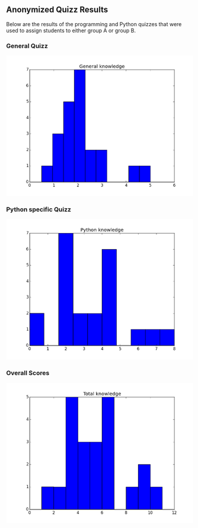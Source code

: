 ## Anonymized Quizz Results

Below are the results of the programming and Python quizzes that were used
to assign students to either group A or group B.

### General Quizz

![Score on general programming knowledge questions](general_grades.png)

### Python specific Quizz

![Score on Python programming knowledge questions](python_grades.png)

### Overall Scores

![Overall Score](total_grades.png)

